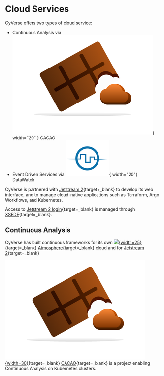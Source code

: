# Cloud Services

CyVerse offers two types of cloud service:

- Continuous Analysis via ![](../assets/atmosphere/cacao.png){ width="20" } CACAO
- Event Driven Services via ![](../assets/de/icons/datawatchIcon.svg){ width="20"} DataWatch

CyVerse is partnered with [Jetstream 2](https://jetstream-cloud.org/){target=_blank} to develop its web interface, and to manage cloud-native applications such as Terraform, Argo Workflows, and Kubernetes.

Access to [Jetstream 2 login](https://use.jetstream-cloud.org/application){target=_blank} is managed through [XSEDE](https://portal.xsede.org){target=_blank}.

## Continuous Analysis

[atmo]: ../assets/atmosphere/cacao-04.png
[cacao]: ../assets/atmosphere/cacao.png

CyVerse has built continuous frameworks for its own [![][atmo]{width=25}](https://atmo.cyverse.org){target=_blank} [Atmosphere](https://atmo.cyverse.org){target=_blank} cloud and for [Jetstream 2](https://jetstream-cloud.org){target=_blank}

[![][cacao]{width=30}](https://gitlab.com/cyverse/cacao/-/blob/master/README.md){target=_blank} [CACAO](https://gitlab.com/cyverse/cacao/-/blob/master/README.md){target=_blank} is a project enabling Continuous Analysis on Kubernetes clusters.
